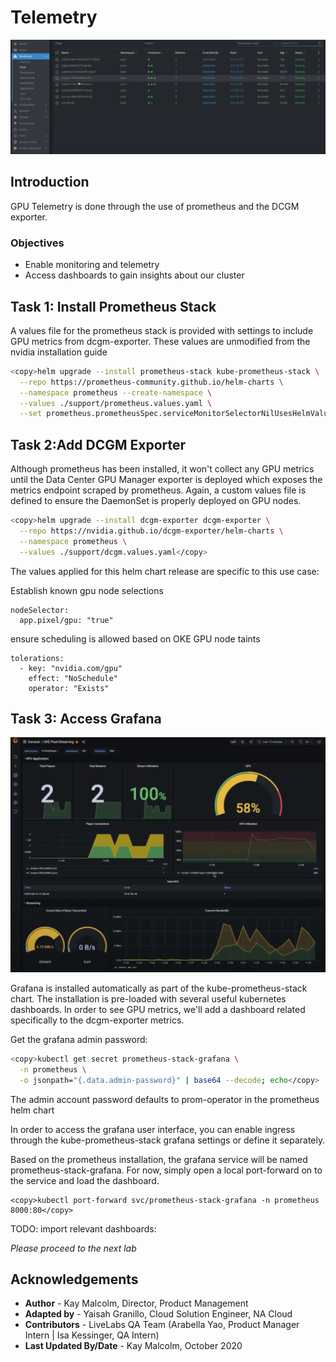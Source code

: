 # Telemetry
![Unreal engine 5 - Pixel Streaming Pods](images/pods.png)

## Introduction
GPU Telemetry is done through the use of prometheus and the DCGM exporter.

### Objectives
- Enable monitoring and telemetry
- Access dashboards to gain insights about our cluster

## Task 1: Install Prometheus Stack
A values file for the prometheus stack is provided with settings to include GPU metrics from dcgm-exporter. These values are unmodified from the nvidia installation guide

```bash
<copy>helm upgrade --install prometheus-stack kube-prometheus-stack \
  --repo https://prometheus-community.github.io/helm-charts \
  --namespace prometheus --create-namespace \
  --values ./support/prometheus.values.yaml \
  --set prometheus.prometheusSpec.serviceMonitorSelectorNilUsesHelmValues=false</copy>
```

## Task 2:Add DCGM Exporter
Although prometheus has been installed, it won't collect any GPU metrics until the Data Center GPU Manager exporter is deployed which exposes the metrics endpoint scraped by prometheus. Again, a custom values file is defined to ensure the DaemonSet is properly deployed on GPU nodes.

```bash
<copy>helm upgrade --install dcgm-exporter dcgm-exporter \
  --repo https://nvidia.github.io/dcgm-exporter/helm-charts \
  --namespace prometheus \
  --values ./support/dcgm.values.yaml</copy>
```
The values applied for this helm chart release are specific to this use case:

Establish known gpu node selections
```
nodeSelector:
  app.pixel/gpu: "true"
```

ensure scheduling is allowed based on OKE GPU node taints
```
tolerations:
  - key: "nvidia.com/gpu"
    effect: "NoSchedule"
    operator: "Exists"
```

## Task 3: Access Grafana

![Unreal engine 5 - Pixel Streaming Grafana](images/grafana.png)

Grafana is installed automatically as part of the kube-prometheus-stack chart. The installation is pre-loaded with several useful kubernetes dashboards. In order to see GPU metrics, we'll add a dashboard related specifically to the dcgm-exporter metrics.

Get the grafana admin password:

```bash
<copy>kubectl get secret prometheus-stack-grafana \
  -n prometheus \
  -o jsonpath="{.data.admin-password}" | base64 --decode; echo</copy>
```
The admin account password defaults to prom-operator in the prometheus helm chart

In order to access the grafana user interface, you can enable ingress through the kube-prometheus-stack grafana settings or define it separately.

Based on the prometheus installation, the grafana service will be named prometheus-stack-grafana. For now, simply open a local port-forward on to the service and load the dashboard.

```
<copy>kubectl port-forward svc/prometheus-stack-grafana -n prometheus 8000:80</copy>
```

TODO: import relevant dashboards:


*Please proceed to the next lab*

## Acknowledgements

- **Author** - Kay Malcolm, Director, Product Management
- **Adapted by** -  Yaisah Granillo, Cloud Solution Engineer, NA Cloud
- **Contributors** - LiveLabs QA Team (Arabella Yao, Product Manager Intern | Isa Kessinger, QA Intern)
- **Last Updated By/Date** - Kay Malcolm, October 2020
